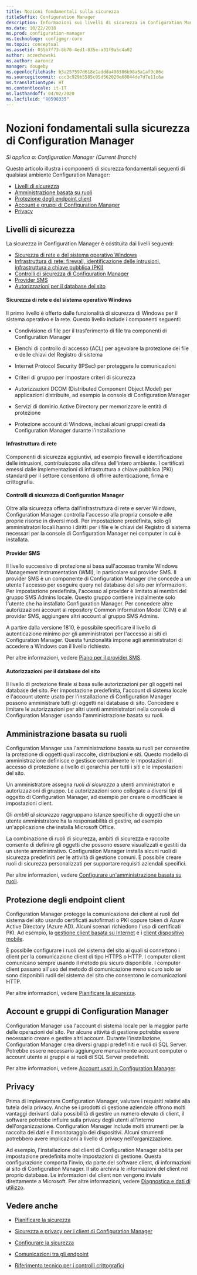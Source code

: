```yaml
---
title: Nozioni fondamentali sulla sicurezza
titleSuffix: Configuration Manager
description: Informazioni sui livelli di sicurezza in Configuration Manager.
ms.date: 10/22/2018
ms.prod: configuration-manager
ms.technology: configmgr-core
ms.topic: conceptual
ms.assetid: 035b7f73-8b78-4ed1-835e-a31f9a5c4a02
author: aczechowski
ms.author: aaroncz
manager: dougeby
ms.openlocfilehash: b3a257597d618e1addda490386b98a3a1af9c86c
ms.sourcegitcommit: ccc3c929b5585c05d562020e68044de7d7e11c6a
ms.translationtype: HT
ms.contentlocale: it-IT
ms.lasthandoff: 04/02/2020
ms.locfileid: "80598335"
---
```

# <a name="fundamentals-of-security-for-configuration-manager"></a>Nozioni fondamentali sulla sicurezza di Configuration Manager

*Si applica a: Configuration Manager (Current Branch)*

Questo articolo illustra i componenti di sicurezza fondamentali seguenti di qualsiasi ambiente Configuration Manager:
- [Livelli di sicurezza](#bkmk_layers)
- [Amministrazione basata su ruoli](#bkmk_rba)
- [Protezione degli endpoint client](#bkmk_endpoints)
- [Account e gruppi di Configuration Manager](#bkmk_accounts)
- [Privacy](#bkmk_privacy)

## <a name="security-layers"></a><a name="bkmk_layers"></a> Livelli di sicurezza

La sicurezza in Configuration Manager è costituita dai livelli seguenti: 
- [Sicurezza di rete e del sistema operativo Windows](#bkmk_layer-windows)
- [Infrastruttura di rete: firewall, identificazione delle intrusioni, infrastruttura a chiave pubblica (PKI)](#bkmk_layer-network)
- [Controlli di sicurezza di Configuration Manager](#bkmk_layer-cm)
- [Provider SMS](#bkmk_layer-provider)
- [Autorizzazioni per il database del sito](#bkmk_layer-db)

#### <a name="windows-os-and-network-security"></a><a name="bkmk_layer-windows"></a> Sicurezza di rete e del sistema operativo Windows
Il primo livello è offerto dalle funzionalità di sicurezza di Windows per il sistema operativo e la rete. Questo livello include i componenti seguenti:  

-   Condivisione di file per il trasferimento di file tra componenti di Configuration Manager  

-   Elenchi di controllo di accesso (ACL) per agevolare la protezione dei file e delle chiavi del Registro di sistema  

-   Internet Protocol Security (IPSec) per proteggere le comunicazioni  

-   Criteri di gruppo per impostare criteri di sicurezza  

-   Autorizzazioni DCOM (Distributed Component Object Model) per applicazioni distribuite, ad esempio la console di Configuration Manager  

-   Servizi di dominio Active Directory per memorizzare le entità di protezione  

-   Protezione account di Windows, inclusi alcuni gruppi creati da Configuration Manager durante l'installazione  

#### <a name="network-infrastructure"></a><a name="bkmk_layer-network"></a> Infrastruttura di rete

Componenti di sicurezza aggiuntivi, ad esempio firewall e identificazione delle intrusioni, contribuiscono alla difesa dell'intero ambiente. I certificati emessi dalle implementazioni di infrastruttura a chiave pubblica (PKI) standard per il settore consentono di offrire autenticazione, firma e crittografia.  

#### <a name="configuration-manager-security-controls"></a><a name="bkmk_layer-cm"></a> Controlli di sicurezza di Configuration Manager

Oltre alla sicurezza offerta dall'infrastruttura di rete e server Windows, Configuration Manager controlla l'accesso alla propria console e alle proprie risorse in diversi modi. Per impostazione predefinita, solo gli amministratori locali hanno i diritti per i file e le chiavi del Registro di sistema necessari per la console di Configuration Manager nei computer in cui è installata.  

#### <a name="sms-provider"></a><a name="bkmk_layer-provider"></a> Provider SMS

Il livello successivo di protezione si basa sull'accesso tramite Windows Management Instrumentation (WMI), in particolare sul provider SMS. Il provider SMS è un componente di Configuration Manager che concede a un utente l'accesso per eseguire query nel database del sito per informazioni. Per impostazione predefinita, l'accesso al provider è limitato ai membri del gruppo SMS Admins locale. Questo gruppo contiene inizialmente solo l'utente che ha installato Configuration Manager. Per concedere altre autorizzazioni account al repository Common Information Model (CIM) e al provider SMS, aggiungere altri account al gruppo SMS Admins.  

A partire dalla versione 1810, è possibile specificare il livello di autenticazione minimo per gli amministratori per l'accesso ai siti di Configuration Manager. Questa funzionalità impone agli amministratori di accedere a Windows con il livello richiesto. <!--1357013-->  

Per altre informazioni, vedere [Piano per il provider SMS](/sccm/core/plan-design/hierarchy/plan-for-the-sms-provider).

#### <a name="site-database-permissions"></a><a name="bkmk_layer-db"></a> Autorizzazioni per il database del sito

Il livello di protezione finale si basa sulle autorizzazioni per gli oggetti nel database del sito. Per impostazione predefinita, l'account di sistema locale e l'account utente usato per l'installazione di Configuration Manager possono amministrare tutti gli oggetti nel database di sito. Concedere e limitare le autorizzazioni per altri utenti amministratori nella console di Configuration Manager usando l'amministrazione basata su ruoli.  



## <a name="role-based-administration"></a><a name="bkmk_rba"></a> Amministrazione basata su ruoli  

 Configuration Manager usa l'amministrazione basata su ruoli per consentire la protezione di oggetti quali raccolte, distribuzioni e siti. Questo modello di amministrazione definisce e gestisce centralmente le impostazioni di accesso di protezione a livello di gerarchia per tutti i siti e le impostazioni del sito. 

 Un amministratore assegna *ruoli di sicurezza* a utenti amministratori e autorizzazioni di gruppo. Le autorizzazioni sono collegate a diversi tipi di oggetto di Configuration Manager, ad esempio per creare o modificare le impostazioni client. 

 Gli *ambiti di sicurezza* raggruppano istanze specifiche di oggetti che un utente amministratore ha la responsabilità di gestire, ad esempio un'applicazione che installa Microsoft Office. 

 La combinazione di ruoli di sicurezza, ambiti di sicurezza e raccolte consente di definire gli oggetti che possono essere visualizzati e gestiti da un utente amministrativo. Configuration Manager installa alcuni ruoli di sicurezza predefiniti per le attività di gestione comuni. È possibile creare ruoli di sicurezza personalizzati per supportare requisiti aziendali specifici.  

 Per altre informazioni, vedere [Configurare un'amministrazione basata su ruoli](/sccm/core/servers/deploy/configure/configure-role-based-administration).  



## <a name="securing-client-endpoints"></a><a name="bkmk_endpoints"></a> Protezione degli endpoint client  

 Configuration Manager protegge la comunicazione dei client ai ruoli del sistema del sito usando certificati autofirmati o PKI oppure token di Azure Active Directory (Azure AD). Alcuni scenari richiedono l'uso di certificati PKI. Ad esempio, la [gestione client basata su Internet](/sccm/core/clients/manage/plan-internet-based-client-management) e i [client dispositivo mobile](/sccm/mdm/plan-design/plan-on-premises-mdm).  

 È possibile configurare i ruoli del sistema del sito ai quali si connettono i client per la comunicazione client di tipo HTTPS o HTTP. I computer client comunicano sempre usando il metodo più sicuro disponibile. I computer client passano all'uso del metodo di comunicazione meno sicuro solo se sono disponibili ruoli del sistema del sito che consentono le comunicazioni HTTP.  

 Per altre informazioni, vedere [Pianificare la sicurezza](/sccm/core/plan-design/security/plan-for-security).



## <a name="configuration-manager-accounts-and-groups"></a><a name="bkmk_accounts"></a> Account e gruppi di Configuration Manager  

 Configuration Manager usa l'account di sistema locale per la maggior parte delle operazioni del sito. Per alcune attività di gestione potrebbe essere necessario creare e gestire altri account. Durante l'installazione, Configuration Manager crea diversi gruppi predefiniti e ruoli di SQL Server. Potrebbe essere necessario aggiungere manualmente account computer o account utente ai gruppi e ai ruoli di SQL Server predefiniti.  

 Per altre informazioni, vedere [Account usati in Configuration Manager](/sccm/core/plan-design/hierarchy/accounts).  



## <a name="privacy"></a><a name="bkmk_privacy"></a> Privacy  

 Prima di implementare Configuration Manager, valutare i requisiti relativi alla tutela della privacy. Anche se i prodotti di gestione aziendale offrono molti vantaggi derivanti dalla possibilità di gestire un numero elevato di client, il software potrebbe influire sulla privacy degli utenti all'interno dell'organizzazione. Configuration Manager include molti strumenti per la raccolta dei dati e il monitoraggio dei dispositivi. Alcuni strumenti potrebbero avere implicazioni a livello di privacy nell'organizzazione.  

 Ad esempio, l'installazione del client di Configuration Manager abilita per impostazione predefinita molte impostazioni di gestione. Questa configurazione comporta l'invio, da parte del software client, di informazioni al sito di Configuration Manager. Il sito archivia le informazioni del client nel proprio database. Le informazioni del client non vengono inviate direttamente a Microsoft. Per altre informazioni, vedere [Diagnostica e dati di utilizzo](/sccm/core/plan-design/diagnostics/diagnostics-and-usage-data).



## <a name="see-also"></a>Vedere anche

- [Pianificare la sicurezza](/sccm/core/plan-design/security/plan-for-security)  

- [Sicurezza e privacy per i client di Configuration Manager](/sccm/core/clients/deploy/plan/security-and-privacy-for-clients)  

- [Configurare la sicurezza](/sccm/core/plan-design/security/configure-security)   

- [Comunicazioni tra gli endpoint](/sccm/core/plan-design/hierarchy/communications-between-endpoints)  

- [Riferimento tecnico per i controlli crittografici](/sccm/core/plan-design/security/cryptographic-controls-technical-reference)  
